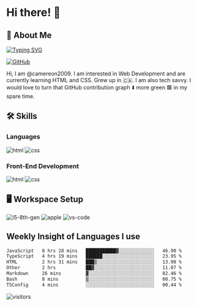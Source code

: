 # Hi there! 👋

## 🚀 About Me
[![Typing SVG](https://readme-typing-svg.demolab.com?font=Fira+Code&pause=1000&width=435&lines=Learn%2C+Build%2C+Repeat)](https://git.io/typing-svg)

[![GitHub](https://img.shields.io/badge/GitHub-%40camereon2009-239a3b.svg)](https://github.com/camereon2009)

Hi, I am @camereon2009. I am interested in Web Development and are currently learning HTML and CSS. Grew up in 🇨🇦. I am also tech savvy. I would love to turn that GitHub contribution graph ⬇️ more green 🟩 in my spare time.

## 🛠️ Skills

### Languages

![html](https://img.shields.io/badge/HTML5-E34F26?style=for-the-badge&logo=html5&logoColor=white)
![css](https://img.shields.io/badge/CSS3-1572B6?style=for-the-badge&logo=css3&logoColor=white)

### Front-End Development

![html](https://img.shields.io/badge/HTML5-E34F26?style=for-the-badge&logo=html5&logoColor=white)
![css](https://img.shields.io/badge/CSS3-1572B6?style=for-the-badge&logo=css3&logoColor=white)

## 🖥️ Workspace Setup

![i5-8th-gen](https://img.shields.io/badge/Apple-M1_Chip-0071C5?style=for-the-badge&logo=apple&logoColor=white)
![apple](https://img.shields.io/badge/MacOS_Ventura-0078D6?style=for-the-badge&logo=apple&logoColor=white)
![vs-code](https://img.shields.io/badge/VS_Code-007ACC?style=for-the-badge&logo=Visual-Studio-Code&logoColor=white)

## Weekly Insight of Languages I use

```txt
JavaScript   8 hrs 28 mins   ███████████▓░░░░░░░░░░░░░   46.90 %
TypeScript   4 hrs 19 mins   ██████░░░░░░░░░░░░░░░░░░░   23.95 %
HTML         2 hrs 31 mins   ███▒░░░░░░░░░░░░░░░░░░░░░   13.98 %
Other        2 hrs           ██▓░░░░░░░░░░░░░░░░░░░░░░   11.07 %
Markdown     26 mins         ▓░░░░░░░░░░░░░░░░░░░░░░░░   02.46 %
Bash         8 mins          ▒░░░░░░░░░░░░░░░░░░░░░░░░   00.75 %
TSConfig     4 mins          ░░░░░░░░░░░░░░░░░░░░░░░░░   00.44 %
```

<!---
<h2>
<a target="_blank" rel="noopener noreferrer nofollow" href="https://camo.githubusercontent.com/be37cdc8f930300096c506ad4574eaae977c48fbb2705cfcb92f4eeab8282c7a/68747470733a2f2f6d656469612e67697068792e636f6d2f6d656469612f56674344417a634b767352364f4d307557672f67697068792e676966" data-target="animated-image.originalLink"><img width="50px" height="50px" src="https://camo.githubusercontent.com/be37cdc8f930300096c506ad4574eaae977c48fbb2705cfcb92f4eeab8282c7a/68747470733a2f2f6d656469612e67697068792e636f6d2f6d656469612f56674344417a634b767352364f4d307557672f67697068792e676966" data-canonical-src="https://media.giphy.com/media/VgCDAzcKvsR6OM0uWg/giphy.gif" style="max-width: 100%; display: inline-block;" data-target="animated-image.originalImage"></a> About me
</h2>
--->

<img src="https://visitor-badge.laobi.icu/badge?page_id=camereon2009.camereon2009" alt="visitors">

<!---
camereon2009/camereon2009 is a ✨ special ✨ repository because its `README.md` (this file) appears on your GitHub profile.
You can click the Preview link to take a look at your changes.
--->
